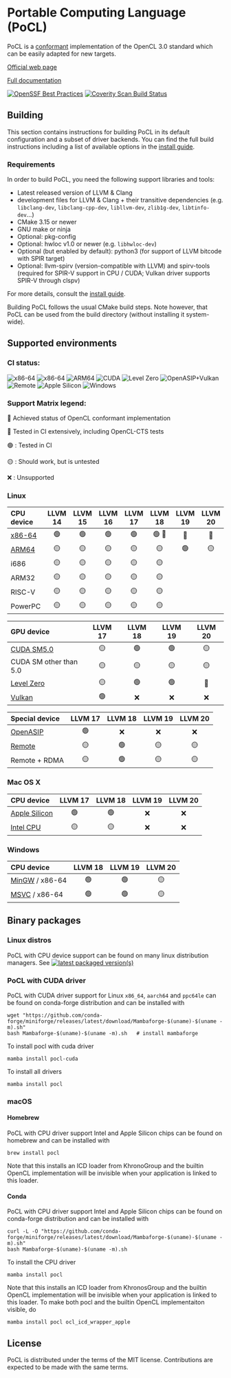 # Portable Computing Language (PoCL)

PoCL is a [conformant](https://www.khronos.org/conformance/adopters/conformant-products/opencl#submission_450)
implementation of the OpenCL 3.0 standard which can be easily adapted for new targets.

[Official web page](http://portablecl.org)

[Full documentation](http://portablecl.org/docs/html/)

[![OpenSSF Best Practices](https://www.bestpractices.dev/projects/9499/badge)](https://www.bestpractices.dev/projects/9499)
[![Coverity Scan Build Status](https://scan.coverity.com/projects/30739/badge.svg)](https://scan.coverity.com/projects/pocl-pocl)

## Building

This section contains instructions for building PoCL in its default
configuration and a subset of driver backends. You can find the full build
instructions including a list of available options
in the [install guide](http://portablecl.org/docs/html/install.html).

### Requirements

In order to build PoCL, you need the following support libraries and
tools:

  * Latest released version of LLVM & Clang
  * development files for LLVM & Clang + their transitive dependencies
    (e.g. `libclang-dev`, `libclang-cpp-dev`, `libllvm-dev`, `zlib1g-dev`,
    `libtinfo-dev`...)
  * CMake 3.15 or newer
  * GNU make or ninja
  * Optional: pkg-config
  * Optional: hwloc v1.0 or newer (e.g. `libhwloc-dev`)
  * Optional (but enabled by default): python3 (for support of LLVM bitcode with SPIR target)
  * Optional: llvm-spirv (version-compatible with LLVM) and spirv-tools
    (required for SPIR-V support in CPU / CUDA; Vulkan driver supports SPIR-V through clspv)

For more details, consult the [install guide](http://portablecl.org/docs/html/install.html).

Building PoCL follows the usual CMake build steps. Note however, that PoCL
can be used from the build directory (without installing it system-wide).

## Supported environments

### CI status:

![x86-64](https://github.com/pocl/pocl/actions/workflows/build_linux_gh.yml/badge.svg?event=push&branch=main)
![x86-64](https://github.com/pocl/pocl/actions/workflows/build_linux.yml/badge.svg?event=push&branch=main)
![ARM64](https://github.com/pocl/pocl/actions/workflows/build_arm64.yml/badge.svg?event=push&branch=main)
![CUDA](https://github.com/pocl/pocl/actions/workflows/build_cuda.yml/badge.svg?event=push&branch=main)
![Level Zero](https://github.com/pocl/pocl/actions/workflows/build_level0.yml/badge.svg?event=push&branch=main)
![OpenASIP+Vulkan](https://github.com/pocl/pocl/actions/workflows/build_openasip_vulkan.yml/badge.svg?event=push&branch=main)
![Remote](https://github.com/pocl/pocl/actions/workflows/build_remote.yml/badge.svg?event=push&branch=main)
![Apple Silicon](https://github.com/pocl/pocl/actions/workflows/build_macos.yml/badge.svg?event=push&branch=main)
![Windows](https://github.com/pocl/pocl/actions/workflows/build_msvc.yml/badge.svg?event=push&branch=main)

### Support Matrix legend:

:large_blue_diamond: Achieved status of OpenCL conformant implementation

:large_orange_diamond: Tested in CI extensively, including OpenCL-CTS tests

:green_circle: : Tested in CI

:yellow_circle: : Should work, but is untested

:x: : Unsupported

### Linux

| CPU device  |     LLVM 14    |     LLVM 15    |     LLVM 16     |     LLVM 17    |     LLVM 18     |      LLVM 19     |     LLVM 20     |
|:------------|:--------------:|:--------------:|:---------------:|:--------------:|:---------------:|:----------------:|:---------------:|
| [x86-64](https://github.com/pocl/pocl/actions/workflows/build_linux_gh.yml) | :green_circle: | :green_circle: | :green_circle: | :green_circle: | :green_circle: :large_blue_diamond: | :large_orange_diamond: | :large_orange_diamond: |
| [ARM64](https://github.com/pocl/pocl/actions/workflows/build_arm64.yml) | :yellow_circle: | :yellow_circle: |:yellow_circle: | :yellow_circle: | :yellow_circle: | :green_circle: | :yellow_circle: |
| i686    | :yellow_circle: | :yellow_circle: | :yellow_circle: | :yellow_circle: | :yellow_circle: |
| ARM32   | :yellow_circle: | :yellow_circle: | :yellow_circle: | :yellow_circle: | :yellow_circle: |
| RISC-V  | :yellow_circle: | :yellow_circle: | :yellow_circle: | :yellow_circle: | :yellow_circle: |
| PowerPC | :yellow_circle: | :yellow_circle: | :yellow_circle: | :yellow_circle: | :yellow_circle: |

| GPU device  |     LLVM 17    |     LLVM 18     |      LLVM 19     |     LLVM 20     |
|:------------|:--------------:|:---------------:|:----------------:|:---------------:|
| [CUDA SM5.0](https://github.com/pocl/pocl/actions/workflows/build_cuda.yml) | :yellow_circle: | :green_circle: | :green_circle: | :yellow_circle: |
| CUDA SM other than 5.0  | :yellow_circle: | :yellow_circle: | :yellow_circle: | :yellow_circle: |
| [Level Zero](https://github.com/pocl/pocl/actions/workflows/build_level0.yml) | :yellow_circle: | :green_circle: | :green_circle: | :large_orange_diamond: |
| [Vulkan](https://github.com/pocl/pocl/actions/workflows/build_openasip_vulkan.yml) | :green_circle: | :x: | :x: | :x: |

| Special device |    LLVM 17    |     LLVM 18     |      LLVM 19     |     LLVM 20     |
|:---------------|:-------------:|:---------------:|:----------------:|:---------------:|
| [OpenASIP](https://github.com/pocl/pocl/actions/workflows/build_openasip_vulkan.yml) | :green_circle: | :x: | :x: | :x: |
| [Remote](https://github.com/pocl/pocl/actions/workflows/build_remote.yml) | :yellow_circle: | :green_circle:  | :yellow_circle: | :yellow_circle: |
| Remote + RDMA  | :yellow_circle: | :green_circle:  |  :yellow_circle: | :yellow_circle: |


### Mac OS X

| CPU device  |     LLVM 17    |     LLVM 18     |      LLVM 19     |     LLVM 20     |
|:------------|:--------------:|:---------------:|:----------------:|:---------------:|
| [Apple Silicon](https://github.com/pocl/pocl/actions/workflows/build_macos.yml) | :green_circle: | :green_circle:  | :x: | :x: |
| [Intel CPU](https://github.com/pocl/pocl/actions/workflows/build_macos.yml) | :yellow_circle: | :yellow_circle:  | :x: | :x: |

### Windows

| CPU device  |     LLVM 18    |  LLVM 19        |     LLVM 20     |
|:------------|:--------------:|:---------------:|:---------------:|
| [MinGW](https://github.com/pocl/pocl/actions/workflows/build_mingw.yml) / x86-64   | :green_circle: | :green_circle:  | :yellow_circle: |
| [MSVC](https://github.com/pocl/pocl/actions/workflows/build_msvc.yml) / x86-64   | :green_circle: | :green_circle:  | :yellow_circle: |


## Binary packages

### Linux distros

PoCL with CPU device support can be found on many linux distribution managers.
See [![latest packaged version(s)](https://repology.org/badge/latest-versions/pocl.svg)](https://repology.org/project/pocl/versions)

### PoCL with CUDA driver

PoCL with CUDA driver support for Linux `x86_64`, `aarch64` and `ppc64le`
can be found on conda-forge distribution and can be installed with

    wget "https://github.com/conda-forge/miniforge/releases/latest/download/Mambaforge-$(uname)-$(uname -m).sh"
    bash Mambaforge-$(uname)-$(uname -m).sh   # install mambaforge

To install pocl with cuda driver

    mamba install pocl-cuda

To install all drivers

    mamba install pocl

### macOS

#### Homebrew

PoCL with CPU driver support Intel and Apple Silicon chips can be
found on homebrew and can be installed with

    brew install pocl

Note that this installs an ICD loader from KhronoGroup and the builtin
OpenCL implementation will be invisible when your application is linked
to this loader.

#### Conda

PoCL with CPU driver support Intel and Apple Silicon chips
can be found on conda-forge distribution and can be installed with

    curl -L -O "https://github.com/conda-forge/miniforge/releases/latest/download/Mambaforge-$(uname)-$(uname -m).sh"
    bash Mambaforge-$(uname)-$(uname -m).sh

To install the CPU driver

    mamba install pocl

Note that this installs an ICD loader from KhronosGroup and the builtin
OpenCL implementation will be invisible when your application is linked
to this loader. To make both pocl and the builtin OpenCL implementaiton
visible, do

    mamba install pocl ocl_icd_wrapper_apple

## License

PoCL is distributed under the terms of the MIT license. Contributions are expected
to be made with the same terms.
